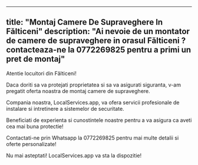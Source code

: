 
---
title: "Montaj Camere De Supraveghere In Fălticeni"
description: "Ai nevoie de un montator de camere de supraveghere in orasul Fălticeni ? contacteaza-ne la 0772269825 pentru a primi un pret de montaj"
---


Atentie locuitori din Fălticeni! 

Daca doriti sa va protejati proprietatea si sa va asigurati siguranta, v-am pregatit oferta noastra de montaj camere de supraveghere. 

Compania noastra, LocalServices.app, va ofera servicii profesionale de instalare si intretinere a sistemelor de securitate. 

Beneficiati de experienta si cunostintele noastre pentru a va asigura ca aveti cea mai buna protectie! 

Contactati-ne prin Whatsapp la 0772269825 pentru mai multe detalii si oferte personalizate! 

Nu mai asteptati! 
LocalServices.app va sta la dispozitie!
